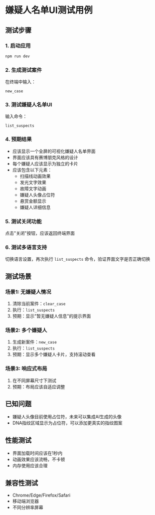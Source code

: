# 嫌疑人名单UI测试用例

## 测试步骤

### 1. 启动应用
```bash
npm run dev
```

### 2. 生成测试案件
在终端中输入：
```
new_case
```

### 3. 测试嫌疑人名单UI
输入命令：
```
list_suspects
```

### 4. 预期结果
- 应该显示一个全屏的可视化嫌疑人名单界面
- 界面应该具有赛博朋克风格的设计
- 每个嫌疑人应该显示为独立的卡片
- 应该包含以下元素：
  - 扫描线动画效果
  - 发光文字效果
  - 故障文字动画
  - 嫌疑人头像占位符
  - 悬赏金额显示
  - 嫌疑人详细信息

### 5. 测试关闭功能
点击"关闭"按钮，应该返回终端界面

### 6. 测试多语言支持
切换语言设置，再次执行 `list_suspects` 命令，验证界面文字是否正确切换

## 测试场景

### 场景1: 无嫌疑人情况
1. 清除当前案件：`clear_case`
2. 执行：`list_suspects`
3. 预期：显示"暂无嫌疑人信息"的提示界面

### 场景2: 多个嫌疑人
1. 生成新案件：`new_case`
2. 执行：`list_suspects`
3. 预期：显示多个嫌疑人卡片，支持滚动查看

### 场景3: 响应式布局
1. 在不同屏幕尺寸下测试
2. 预期：布局应该自适应调整

## 已知问题

- 嫌疑人头像目前使用占位符，未来可以集成AI生成的头像
- DNA指纹区域显示为占位符，可以添加更真实的指纹图案

## 性能测试

- 界面加载时间应该在1秒内
- 动画效果应该流畅，不卡顿
- 内存使用应该合理

## 兼容性测试

- Chrome/Edge/Firefox/Safari
- 移动端浏览器
- 不同分辨率屏幕 
